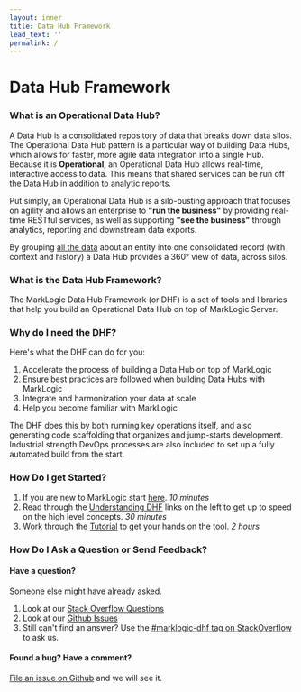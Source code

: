 ```yaml
---
layout: inner
title: Data Hub Framework
lead_text: ''
permalink: /
---
```


# Data Hub Framework

### What is an Operational Data Hub?
A Data Hub is a consolidated repository of data that breaks down data silos. The Operational Data Hub pattern is a particular way of building Data Hubs, which allows for faster, more agile data integration into a single Hub. Because it is **Operational**, an Operational Data Hub allows real-time, interactive access to data. This means that shared services can be run off the Data Hub in addition to analytic reports.

Put simply, an Operational Data Hub is a silo-busting approach that focuses on agility and allows an enterprise to **"run the business"** by providing real-time RESTful services, as well as supporting **"see the business"** through analytics, reporting and downstream data exports.

By grouping <span style="text-decoration: underline">all the data</span> about an entity into one consolidated record (with context and history) a Data Hub provides a 360° view of data, across silos.

### What is the Data Hub Framework?
The MarkLogic Data Hub Framework (or DHF) is a set of tools and libraries that help you build an Operational Data Hub on top of MarkLogic Server. 

### Why do I need the DHF?
Here's what the DHF can do for you:
1. Accelerate the process of building a Data Hub on top of MarkLogic
1. Ensure best practices are followed when building Data Hubs with MarkLogic
1. Integrate and harmonization your data at scale
1. Help you become familiar with MarkLogic

The DHF does this by both running key operations itself, and also generating code scaffolding that organizes and jump-starts development. Industrial strength DevOps processes are also included to set up a fully automated build from the start.

### How Do I get Started?

1. If you are new to MarkLogic start [here](http://www.marklogic.com/what-is-marklogic/). <i class="fa fa-clock-o"></i> _10 minutes_
1. Read through the [Understanding DHF](understanding/understanding.md) links on the left to get up to speed on the high level concepts. <i class="fa fa-clock-o"></i> _30 minutes_
1. Work through the [Tutorial](tutorial/2x.md) to get your hands on the tool. <i class="fa fa-clock-o"></i> _2 hours_

### How Do I Ask a Question or Send Feedback?

#### Have a question?
Someone else might have already asked.
1. Look at our [Stack Overflow Questions](https://stackoverflow.com/questions/tagged/marklogic-dhf)
1. Look at our [Github Issues](https://github.com/marklogic/marklogic-data-hub/issues)
1. Still can't find an answer? Use the [#marklogic-dhf tag on StackOverflow](https://stackoverflow.com/questions/ask?tags=marklogic-dhf) to ask us.

#### Found a bug? Have a comment?
[File an issue on Github](https://github.com/marklogic/marklogic-data-hub/issues/new) and we will see it.
